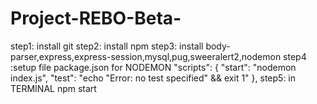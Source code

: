 # Project-REBO-Beta-
step1: install git
step2: install npm 
step3: install body-parser,express,express-session,mysql,pug,sweeralert2,nodemon
step4 :setup file package.json for NODEMON
    "scripts": {
    "start": "nodemon index.js",
    "test": "echo \"Error: no test specified\" && exit 1"
  },
step5: in TERMINAL 
  npm start
